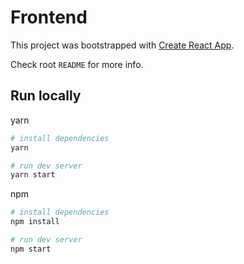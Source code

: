# Frontend

This project was bootstrapped with [Create React App](https://github.com/facebook/create-react-app).

Check root `README` for more info.

## Run locally

yarn

```bash
# install dependencies
yarn

# run dev server
yarn start
```

npm

```bash
# install dependencies
npm install

# run dev server
npm start
```

